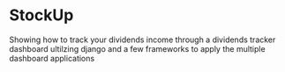 # StockUp

Showing how to track your dividends income through a dividends tracker dashboard ultilzing django and a few frameworks to apply the multiple dashboard applications

